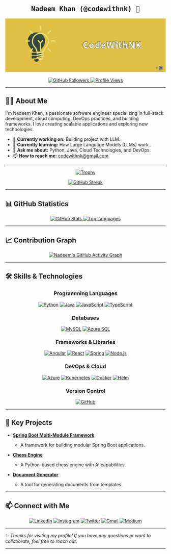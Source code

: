 <h2 align="center"><samp><strong>Nadeem Khan (@codewithnk)</strong> 👋</samp></h2>

![Banner](banner.png)

<div align="center">
  <a href="https://github.com/nadeem4" target="_blank">
    <img alt="GitHub Followers" src="https://img.shields.io/github/followers/nadeem4?label=GitHub%20Followers&style=for-the-badge">
  </a>  
  <a href="https://github.com/nadeem4" target="_blank">
    <img alt="Profile Views" src="https://komarev.com/ghpvc/?username=nadeem4&label=Profile%20Views&color=brightgreen&style=for-the-badge" />
  </a>
</div>

---

## 👨‍💻 About Me

I'm Nadeem Khan, a passionate software engineer specializing in full-stack development, cloud computing, DevOps practices, and building frameworks. I love creating scalable applications and exploring new technologies.

- 🔭 **Currently working on:** Building project with LLM.
- 🌱 **Currently learning:** How Large Language Models (LLMs) work..
- 💬 **Ask me about:** Python, Java, Cloud Technologies, and DevOps.
- 📫 **How to reach me:** [codewithnk@gmail.com](mailto:codewithnk@gmail.com)

---

<div align="center">
  
 [![Trophy](https://github-profile-trophy.vercel.app/?username=nadeem4&theme=chalk&row=1&column=6)](https://github.com/nadeem4)
  
 [![GitHub Streak](https://github-readme-streak-stats.herokuapp.com/?user=nadeem4&theme=nord)](https://github.com/nadeem4)
</div>

---

## 📊 GitHub Statistics

<div align="center">
  <a href="https://github.com/nadeem4">
    <img alt="GitHub Stats" src="https://github-readme-stats.vercel.app/api?username=nadeem4&show_icons=true&hide_border=true&count_private=true&include_all_commits=true&theme=nord" />
  </a>
 
 <a href="https://github.com/nadeem4">
    <img alt="Top Languages" src="https://github-readme-stats.vercel.app/api/top-langs/?username=nadeem4&langs_count=8&layout=compact&hide_border=true&theme=nord" />
  </a>
</div>

---

## 📈 Contribution Graph

<div align="center">
  
 [![Nadeem's GitHub Activity Graph](https://github-readme-activity-graph.vercel.app/graph?username=nadeem4&theme=dracula&hide_border=true&area=true)](https://github.com/nadeem4)
</div>

---

## 🛠️ Skills & Technologies

<div align="center">

### Programming Languages

[![Python](https://img.shields.io/badge/Python-3776AB?style=for-the-badge&logo=Python&logoColor=white)](https://www.python.org/)
[![Java](https://img.shields.io/badge/Java-007396?style=for-the-badge&logo=Java&logoColor=white)](https://www.java.com/)
[![JavaScript](https://img.shields.io/badge/JavaScript-F7DF1E?style=for-the-badge&logo=JavaScript&logoColor=black)](https://www.javascript.com/)
[![TypeScript](https://img.shields.io/badge/TypeScript-3178C6?style=for-the-badge&logo=TypeScript&logoColor=white)](https://www.typescriptlang.org/)

### Databases

[![MySQL](https://img.shields.io/badge/MySQL-005C84?style=for-the-badge&logo=MySQL&logoColor=white)](https://www.mysql.com/)
[![Azure SQL](https://img.shields.io/badge/Azure%20SQL-4479A1?style=for-the-badge&logo=Microsoft%20SQL%20Server&logoColor=white)](https://azure.microsoft.com/en-us/products/azure-sql/database/)

### Frameworks & Libraries

[![Angular](https://img.shields.io/badge/Angular-DD0031?style=for-the-badge&logo=Angular&logoColor=white)](https://angular.io/)
[![React](https://img.shields.io/badge/React-20232A?style=for-the-badge&logo=React&logoColor=61DAFB)](https://reactjs.org/)
[![Spring](https://img.shields.io/badge/Spring-6DB33F?style=for-the-badge&logo=Spring&logoColor=white)](https://spring.io/)
[![Node.js](https://img.shields.io/badge/Node.js-43853D?style=for-the-badge&logo=Node.js&logoColor=white)](https://nodejs.org/en/)

### DevOps & Cloud

[![Azure](https://img.shields.io/badge/Microsoft%20Azure-0089D6?style=for-the-badge&logo=Microsoft-Azure&logoColor=white)](https://azure.microsoft.com/en-us/)
[![Kubernetes](https://img.shields.io/badge/Kubernetes-326CE5?style=for-the-badge&logo=Kubernetes&logoColor=white)](https://kubernetes.io/)
[![Docker](https://img.shields.io/badge/Docker-2496ED?style=for-the-badge&logo=Docker&logoColor=white)](https://www.docker.com/)
[![Helm](https://img.shields.io/badge/Helm-0F1689?style=for-the-badge&logo=Helm&logoColor=white)](https://helm.sh/)

### Version Control

[![GitHub](https://img.shields.io/badge/GitHub-100000?style=for-the-badge&logo=GitHub&logoColor=white)](https://github.com/)

</div>

---

## 🔨 Key Projects

- **[Spring Boot Multi-Module Framework](https://github.com/nadeem4/spring_boot_multi_module_framework)**
  - A framework for building modular Spring Boot applications.

- **[Chess Engine](https://github.com/nadeem4/chess_engine_using_python)**
  - A Python-based chess engine with AI capabilities.

- **[Document Generator](https://github.com/nadeem4/doc_generator)**
  - A tool for generating documents from templates.

---

## 📫 Connect with Me

<div align="center">

[![LinkedIn](https://img.shields.io/badge/LinkedIn-0A66C2?style=for-the-badge&logo=LinkedIn&logoColor=white)](https://www.linkedin.com/in/nadeem-khan-75135210a/)
[![Instagram](https://img.shields.io/badge/Instagram-E4405F?style=for-the-badge&logo=Instagram&logoColor=white)](https://www.instagram.com/codewithnk/)
[![Twitter](https://img.shields.io/badge/Twitter-1DA1F2?style=for-the-badge&logo=Twitter&logoColor=white)](https://twitter.com/codewithnk)
[![Gmail](https://img.shields.io/badge/Gmail-D14836?style=for-the-badge&logo=Gmail&logoColor=white)](mailto:codewithnk@gmail.com)
[![Medium](https://img.shields.io/badge/Medium-000000?style=for-the-badge&logo=Medium&logoColor=white)](https://codewithnk.com/)

</div>

---

✨ *Thanks for visiting my profile! If you have any questions or want to collaborate, feel free to reach out.*

---

